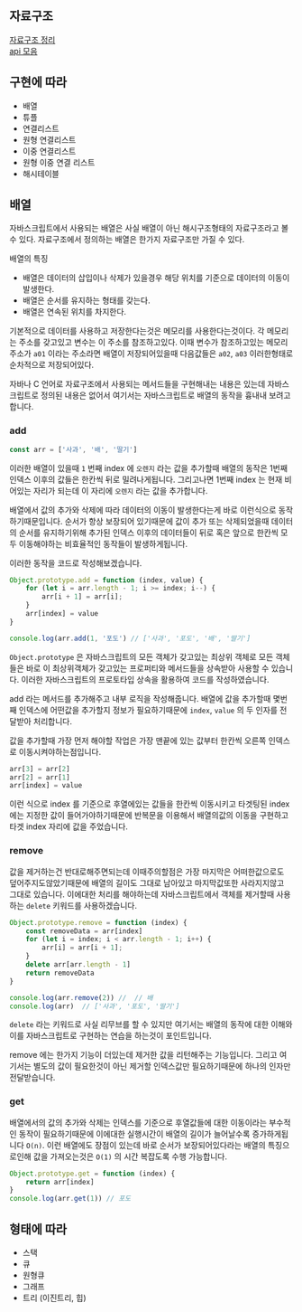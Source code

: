 ## 자료구조
[자료구조 정리](https://blog.yena.io/studynote/2018/11/14/Algorithm-Basic.html)  
[api 모음](https://github.com/rencarKYS/public-apis)

## 구현에 따라
- 배열
- 튜플
- 연결리스트
- 원형 연결리스트
- 이중 연결리스트
- 원형 이중 연결 리스트
- 해시테이블

## 배열
자바스크립트에서 사용되는 배열은 사실 배열이 아닌 해시구조형태의 자료구조라고 볼 수 있다. 자료구조에서 정의하는 배열은 한가지 자료구조만 가질 수 있다. 
  
배열의 특징
- 배열은 데이터의 삽입이나 삭제가 있을경우 해당 위치를 기준으로 데이터의 이동이 발생한다.
- 배열은 순서를 유지하는 형태를 갖는다.
- 배열은 연속된 위치를 차지한다.
  
기본적으로 데이터를 사용하고 저장한다는것은 메모리를 사용한다는것이다. 각 메모리는 주소를 갖고있고 변수는 이 주소를 참조하고있다. 이때 변수가 참조하고있는 메모리주소가 `a01` 이라는 주소라면 배열이 저장되어있을때 다음값들은 `a02`, `a03` 이러한형태로 순차적으로 저장되어있다.

자바나 C 언어로 자료구조에서 사용되는 메서드들을 구현해내는 내용은 있는데 자바스크립트로 정의된 내용은 없어서 여기서는 자바스크립트로 배열의 동작을 흉내내 보려고합니다.

### add
```js
const arr = ['사과', '배', '딸기']
```
이러한 배열이 있을때 `1` 번째 index 에 `오렌지` 라는 값을 추가할때 배열의 동작은 1번째 인덱스 이후의 값들은 한칸씩 뒤로 밀려나게됩니다. 그리고나면 1번째 index 는 현재 비어있는 자리가 되는데 이 자리에 `오렌지` 라는 값을 추가합니다.
  
배열에서 값의 추가와 삭제에 따라 데이터의 이동이 발생한다는게 바로 이런식으로 동작하기때문입니다. 순서가 항상 보장되어 있기때문에 값이 추가 또는 삭제되었을때 데이터의 순서를 유지하기위해 추가된 인덱스 이후의 데이터들이 뒤로 혹은 앞으로 한칸씩 모두 이동해야하는 비효율적인 동작들이 발생하게됩니다.

이러한 동작을 코드로 작성해보겠습니다.
```js
Object.prototype.add = function (index, value) {
    for (let i = arr.length - 1; i >= index; i--) {
        arr[i + 1] = arr[i];
    }
    arr[index] = value
}

console.log(arr.add(1, '포도') // ['사과', '포도', '배', '딸기']
```
`Object.prototype` 은 자바스크립트의 모든 객체가 갖고있는 최상위 객체로 모든 객체들은 바로 이 최상위객체가 갖고있는 프로퍼티와 메서드들을 상속받아 사용할 수 있습니다. 이러한 자바스크립트의 프로토타입 상속을 활용하여 코드를 작성하였습니다.
  
add 라는 메서드를 추가해주고 내부 로직을 작성해줍니다. 배열에 값을 추가할때 몇번째 인덱스에 어떤값을 추가할지 정보가 필요하기때문에 `index`, `value` 의 두 인자를 전달받아 처리합니다.
  
값을 추가할때 가장 먼저 해야할 작업은 가장 맨끝에 있는 값부터 한칸씩 오른쪽 인덱스로 이동시켜야하는점입니다.
```js
arr[3] = arr[2]
arr[2] = arr[1]
arr[index] = value
```
이런 식으로 index 를 기준으로 후열에있는 값들을 한칸씩 이동시키고 타겟팅된 index 에는 지정한 값이 들어가야하기때문에 반복문을 이용해서 배열의값의 이동을 구현하고 타겟 index 자리에 값을 주었습니다.

### remove
값을 제거하는건 반대로해주면되는데 이때주의할점은 가장 마지막은 어떠한값으로도 덮어주지도않았기때문에 배열의 길이도 그대로 남아있고 마지막값또한 사라지지않고 그대로 있습니다. 이에대한 처리를 해야하는데 자바스크립트에서 객체를 제거할때 사용하는 `delete` 키워드를 사용하겠습니다.

```js
Object.prototype.remove = function (index) {
    const removeData = arr[index]
    for (let i = index; i < arr.length - 1; i++) {
        arr[i] = arr[i + 1];
    }
    delete arr[arr.length - 1]
    return removeData
}

console.log(arr.remove(2)) //  // 배
console.log(arr)  // ['사과', '포도', '딸기']
```
`delete` 라는 키워드로 사실 리무브를 할 수 있지만 여기서는 배열의 동작에 대한 이해와 이를 자바스크립트로 구현하는 연습을 하는것이 포인트입니다.
  
remove 에는 한가지 기능이 더있는데 제거한 값을 리턴해주는 기능입니다. 그리고 여기서는 별도의 값이 필요한것이 아닌 제거할 인덱스값만 필요하기때문에 하나의 인자만 전달받습니다.

### get
배열에서의 값의 추가와 삭제는 인덱스를 기준으로 후열값들에 대한 이동이라는 부수적인 동작이 필요하기때문에 이에대한 실행시간이 배열의 길이가 늘어날수록 증가하게됩니다 `O(n)`. 이런 배열에도 장점이 있는데 바로 순서가 보장되어있다라는 배열의 특징으로인해 값을 가져오는것은 `O(1)` 의 시간 복잡도록 수행 가능합니다.

```js
Object.prototype.get = function (index) {
    return arr[index]
}
console.log(arr.get(1)) // 포도
```

## 형태에 따라
- 스택
- 큐
- 원형큐
- 그래프
- 트리 (이진트리, 힙)

